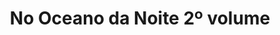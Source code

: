 ---
Numero: 493
title: No Oceano da Noite 2º volume
Autor: Gregory Benford
Co-autor: 
Ano-de-Publicacao: 1998
Titulo-original: In the Ocean of Night
Tradutor: Alexandra Tavares
Co-tradutor: 
Ano-de-edicao: 1976
alias: Gregory-Benford
Autor2-alias: 
Tradutor1-alias: Alexandra-Tavares
Tradutor2-alias: 
Titulo-link: 493-No-Oceano-da-Noite-2-volume
Capa: 
pags: 
Capa-link: 
---